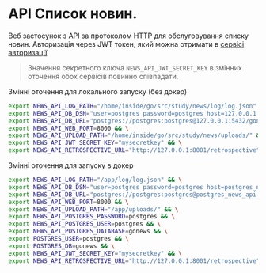 # API Список новин.
Веб застосунок з API за протоколом HTTP для обслуговування списку новин.
Авторизація через JWT токен, який можна отримати в [сервісі авторизації](https://github.com/vetrovms/auth-service)

> Значення секретного ключа `NEWS_API_JWT_SECRET_KEY` в змінних оточення обох сервісів повинно співпадати.

Змінні оточення для локального запуску (без докер)

```bash
export NEWS_API_LOG_PATH="/home/inside/go/src/study/news/log/log.json" && \
export NEWS_API_DB_DSN="user=postgres password=postgres host=127.0.0.1 port=5432 dbname=gonews sslmode=disable" && \
export NEWS_API_DB_URL="postgres://postgres:postgres@127.0.0.1:5432/gonews?sslmode=disable" && \
export NEWS_API_WEB_PORT=8000 && \
export NEWS_API_UPLOAD_PATH="/home/inside/go/src/study/news/uploads/" && \
export NEWS_API_JWT_SECRET_KEY="mysecretkey" && \
export NEWS_API_RETROSPECTIVE_URL="http://127.0.0.1:8001/retrospective"
```

Змінні оточення для запуску в докер

```bash
export NEWS_API_LOG_PATH="/app/log/log.json" && \
export NEWS_API_DB_DSN="user=postgres password=postgres host=postgres_news_api port=5432 dbname=gonews sslmode=disable" && \
export NEWS_API_DB_URL="postgres://postgres:postgres@postgres_news_api:5432/gonews?sslmode=disable" && \
export NEWS_API_WEB_PORT=8000 && \
export NEWS_API_UPLOAD_PATH="/app/uploads/" && \
export NEWS_API_POSTGRES_PASSWORD=postgres && \
export NEWS_API_POSTGRES_USER=postgres && \
export NEWS_API_POSTGRES_DATABASE=gonews && \
export POSTGRES_USER=postgres && \
export POSTGRES_DB=gonews && \
export NEWS_API_JWT_SECRET_KEY="mysecretkey" && \
export NEWS_API_RETROSPECTIVE_URL="http://127.0.0.1:8001/retrospective"
```
